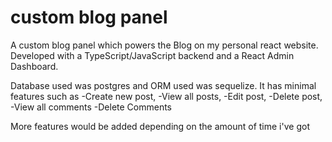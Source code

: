 # custom blog panel
A custom blog panel which powers the Blog on my personal react website. 
Developed with a TypeScript/JavaScript backend and a React Admin Dashboard.

Database used was postgres and ORM used was sequelize.
It has minimal features such as 
-Create new post, 
-View all posts, 
-Edit post, 
-Delete post,
-View all comments
-Delete Comments

More features would be added depending on the amount of time i've got
